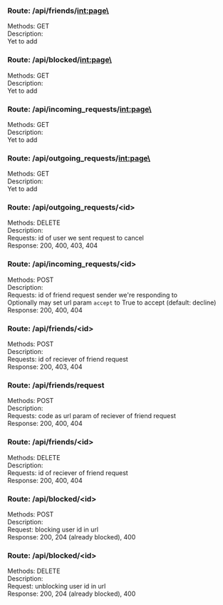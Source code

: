 ### Route: /api/friends/<int:page\>
Methods: GET  
Description:  
Yet to add  


### Route: /api/blocked/<int:page\>
Methods: GET  
Description:  
Yet to add  


### Route: /api/incoming_requests/<int:page\>
Methods: GET  
Description:  
Yet to add  


### Route: /api/outgoing_requests/<int:page\>
Methods: GET  
Description:  
Yet to add  


### Route: /api/outgoing_requests/<id\>
Methods: DELETE  
Description:  
Requests: id of user we sent request to cancel  
Response: 200, 400, 403, 404  


### Route: /api/incoming_requests/<id\>
Methods: POST  
Description:  
Requests: id of friend request sender we're responding to  
Optionally may set url param `accept` to True to accept (default: decline)  
Response: 200, 400, 404  


### Route: /api/friends/<id\>
Methods: POST  
Description:  
Requests: id of reciever of friend request  
Response: 200, 403, 404  


### Route: /api/friends/request
Methods: POST  
Description:  
Requests: code as url param of reciever of friend request  
Response: 200, 400, 404  


### Route: /api/friends/<id\>
Methods: DELETE  
Description:  
Requests: id of reciever of friend request  
Response: 200, 400, 404  


### Route: /api/blocked/<id\>
Methods: POST  
Description:  
Request: blocking user id in url  
Response: 200, 204 (already blocked), 400  


### Route: /api/blocked/<id\>
Methods: DELETE  
Description:  
Request: unblocking user id in url  
Response: 200, 204 (already blocked), 400  


